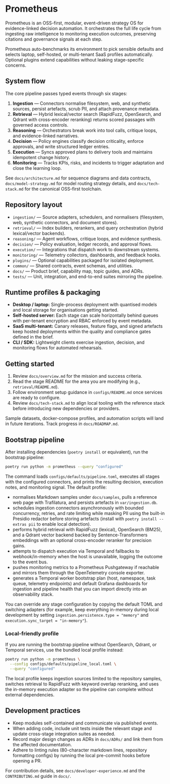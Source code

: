 # Prometheus

Prometheus is an OSS-first, modular, event-driven strategy OS for
evidence-linked decision automation. It orchestrates the full life cycle from
ingesting raw intelligence to monitoring execution outcomes, preserving
citations and governance signals at each step.

Prometheus auto-benchmarks its environment to pick sensible defaults and
selects laptop, self-hosted, or multi-tenant SaaS profiles automatically.
Optional plugins extend capabilities without leaking stage-specific concerns.

## System flow

The core pipeline passes typed events through six stages:

1. **Ingestion** — Connectors normalise filesystem, web, and synthetic sources,
   persist artefacts, scrub PII, and attach provenance metadata.
2. **Retrieval** — Hybrid lexical/vector search (RapidFuzz, OpenSearch, and
   Qdrant with cross-encoder reranking) returns scored passages with governed
   access controls.
3. **Reasoning** — Orchestrators break work into tool calls, critique loops, and
   evidence-linked narratives.
4. **Decision** — Policy engines classify decision criticality, enforce
   approvals, and write structured ledger entries.
5. **Execution** — Syncs approved plans to delivery tools and maintains
   idempotent change history.
6. **Monitoring** — Tracks KPIs, risks, and incidents to trigger adaptation and
   close the learning loop.

See `docs/architecture.md` for sequence diagrams and data contracts,
`docs/model-strategy.md` for model routing strategy details, and
`docs/tech-stack.md` for the canonical OSS-first toolchain.

## Repository layout

- `ingestion/` — Source adapters, schedulers, and normalisers (filesystem, web,
  synthetic connectors, and document stores).
- `retrieval/` — Index builders, rerankers, and query orchestration (hybrid
  lexical/vector backends).
- `reasoning/` — Agent workflows, critique loops, and evidence synthesis.
- `decision/` — Policy evaluation, ledger records, and approval flows.
- `execution/` — Integrations that dispatch work to downstream systems.
- `monitoring/` — Telemetry collectors, dashboards, and feedback hooks.
- `plugins/` — Optional capabilities packaged for isolated deployment.
- `common/` — Shared contracts, event schemas, and utilities.
- `docs/` — Product brief, capability map, topic guides, and ADRs.
- `tests/` — Unit, integration, and end-to-end suites mirroring the pipeline.

## Runtime profiles & packaging

- **Desktop / laptop:** Single-process deployment with quantised models and
  local storage for organisations getting started.
- **Self-hosted server:** Each stage can scale horizontally behind queues
  with per-tenant encryption and RBAC enforced by event metadata.
- **SaaS multi-tenant:** Canary releases, feature flags, and signed artefacts
  keep hosted deployments within the quality and compliance gates defined in
  the brief.
- **CLI / SDK:** Lightweight clients exercise ingestion, decision, and
  monitoring flows for automated rehearsals.

## Getting started

1. Review `docs/overview.md` for the mission and success criteria.
2. Read the stage README for the area you are modifying (e.g.,
   `retrieval/README.md`).
3. Follow environment setup guidance in `configs/README.md` once services are
   ready to configure.
4. Review `docs/tech-stack.md` to align local tooling with the reference stack
   before introducing new dependencies or providers.

Sample datasets, docker-compose profiles, and automation scripts will land in
future iterations. Track progress in `docs/ROADMAP.md`.

## Bootstrap pipeline

After installing dependencies (`poetry install` or equivalent), run the
bootstrap pipeline:

```bash
poetry run python -m prometheus --query "configured"
```

The command loads `configs/defaults/pipeline.toml`, executes all stages with the
configured connectors, and prints the resulting decision, execution notes, and
monitoring signal. The default profile:

- normalises Markdown samples under `docs/samples`, pulls a reference web page
  with Trafilatura, and persists artefacts in `var/ingestion.db`.
- schedules ingestion connectors asynchronously with bounded concurrency,
  retries, and rate limiting while masking PII using the built-in Presidio
  redactor before storing artefacts (install with `poetry install --extras pii`
  to enable local detection).
- performs hybrid retrieval with RapidFuzz (lexical), OpenSearch (BM25), and a
  Qdrant vector backend backed by Sentence-Transformers embeddings with an
  optional cross-encoder reranker for precision gains.
- attempts to dispatch execution via Temporal and fallbacks to webhook/in-memory
  when the host is unavailable, logging the outcome to the event bus.
- pushes monitoring metrics to a Prometheus Pushgateway if reachable and mirrors
  them through the OpenTelemetry console exporter.
- generates a Temporal worker bootstrap plan (host, namespace, task queue,
  telemetry endpoints) and default Grafana dashboards for ingestion and
  pipeline health that you can import directly into an observability stack.

You can override any stage configuration by copying the default TOML and
switching adapters (for example, keep everything in-memory during local
development by setting `ingestion.persistence.type = "memory"` and
`execution.sync_target = "in-memory"`).

### Local-friendly profile

If you are running the bootstrap pipeline without OpenSearch, Qdrant, or
Temporal services, use the bundled local profile instead:

```bash
poetry run python -m prometheus \
  --config configs/defaults/pipeline_local.toml \
  --query "configured"
```

The local profile keeps ingestion sources limited to the repository samples,
switches retrieval to RapidFuzz with keyword overlap reranking, and uses the
in-memory execution adapter so the pipeline can complete without external
dependencies.

## Development practices

- Keep modules self-contained and communicate via published events.
- When adding code, include unit tests inside the relevant stage and update
  cross-stage integration suites as needed.
- Record major design changes as ADRs in `docs/ADRs/` and link them from the
  affected documentation.
- Adhere to linting rules (80-character markdown lines, repository formatting
  configs) by running the local pre-commit hooks before opening a PR.

For contribution details, see `docs/developer-experience.md` and the
`CONTRIBUTING.md` guide in `docs/`.
